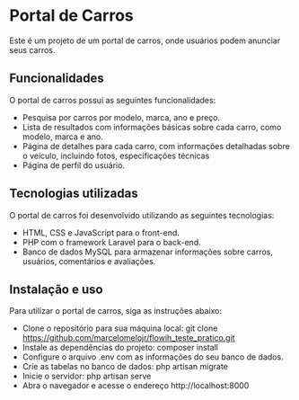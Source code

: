 # Portal de Carros

Este é um projeto de um portal de carros, onde usuários podem anunciar seus carros.

## Funcionalidades

O portal de carros possui as seguintes funcionalidades:

- Pesquisa por carros por modelo, marca, ano e preço.
- Lista de resultados com informações básicas sobre cada carro, como modelo, marca e ano.
- Página de detalhes para cada carro, com informações detalhadas sobre o veículo, incluindo fotos, especificações
  técnicas
- Página de perfil do usuário.

## Tecnologias utilizadas

O portal de carros foi desenvolvido utilizando as seguintes tecnologias:

- HTML, CSS e JavaScript para o front-end.
- PHP com o framework Laravel para o back-end.
- Banco de dados MySQL para armazenar informações sobre carros, usuários, comentários e avaliações.

## Instalação e uso

Para utilizar o portal de carros, siga as instruções abaixo:

- Clone o repositório para sua máquina local: git clone https://github.com/marcelomelojr/flowih_teste_pratico.git
- Instale as dependências do projeto: composer install
- Configure o arquivo .env com as informações do seu banco de dados.
- Crie as tabelas no banco de dados: php artisan migrate
- Inicie o servidor: php artisan serve
- Abra o navegador e acesse o endereço http://localhost:8000
